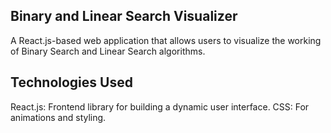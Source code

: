 ## Binary and Linear Search Visualizer
A React.js-based web application that allows users to visualize the working of Binary Search and Linear Search algorithms.

## Technologies Used
React.js: Frontend library for building a dynamic user interface.
CSS: For animations and styling.
